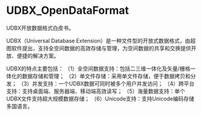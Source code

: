 # UDBX_OpenDataFormat
UDBX开放数据格式白皮书。

UDBX（Universal Database Extension）是一种文件型的开放式数据格式，由超图软件提出，支持全空间数据的高效存储与管理，为空间数据的共享和交换提供开放、便捷的解决方案。

UDBX的特点主要包括：
（1）全空间数据支持：包括二三维一体化及矢量/栅格一体化的数据存储和管理；
（2）单文件存储：采用单文件存储，便于数据拷贝和分发；
（3）并发支持：一个UDBX数据可同时被多个用户并发访问；
（4）跨平台支持：支持桌面端、服务器端、移动端高效读写；
（5）海量数据支持：单个UDBX文件支持超大规模数据存储；
（6）Unicode支持：支持Unicode编码存储多国语言。
